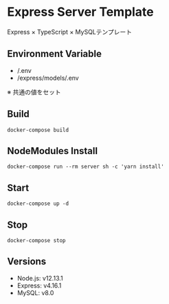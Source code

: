 # Express Server Template
Express × TypeScript × MySQLテンプレート

## Environment Variable
- /.env
- /express/models/.env

※ 共通の値をセット

## Build
```
docker-compose build
```

## NodeModules Install

```
docker-compose run --rm server sh -c 'yarn install'
```

## Start

```
docker-compose up -d
```

## Stop

```
docker-compose stop
```

## Versions
- Node.js:  v12.13.1
- Express:  v4.16.1
- MySQL:    v8.0
